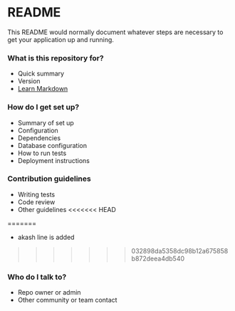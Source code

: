 # README #

This README would normally document whatever steps are necessary to get your application up and running.

### What is this repository for? ###

* Quick summary
* Version
* [Learn Markdown](https://bitbucket.org/tutorials/markdowndemo)

### How do I get set up? ###

* Summary of set up
* Configuration
* Dependencies
* Database configuration
* How to run tests
* Deployment instructions

### Contribution guidelines ###

* Writing tests
* Code review
* Other guidelines
<<<<<<< HEAD

=======
* akash line is added
>>>>>>> 032898da5358dc98b12a675858b872deea4db540
### Who do I talk to? ###

* Repo owner or admin
* Other community or team contact